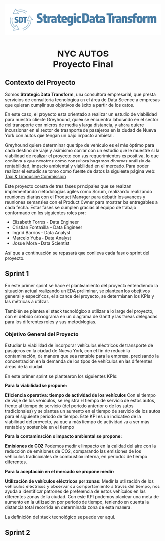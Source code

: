 
![rendered image description](imagenes/SDTLogo.png)

# <h1 align="center"> **NYC AUTOS** <br> Proyecto Final </h1>

## Contexto del Proyecto
Somos **Strategic Data Transform**, una consultora empresarial, que presta servicios de consultoría tecnológica en el área de Data Science a empresas que quieran cumplir sus objetivos de éxito a partir de los datos.

En este caso, el proyecto esta orientado a realizar un estudio de viabilidad para nuestro cliente Greyhound, quién se encuentra laborando en el sector del transporte con micros de media y larga distancia, y ahora quiere incursionar en el sector de trasnporte de pasajeros en la ciudad de Nueva York con autos que tengan un bajo impacto ambietal.

Greyhound quiere determinar que tipo de vehículo es el más óptimo para cada destino de viaje y asimismo contar con un estudio que le muestre si la viabilidad de realizar el proyecto con sus requerimientos es positiva, lo que conlleva a que nosotros como consultora hagamos diversos análisis de rentabilidad, impacto ambiental y viabilidad en el mercado. 
Para poder realizar el estudio se tomo como fuente de datos la siguiente página web: [Taxi & Limousine Commission](https://www.nyc.gov/site/tlc/index.page)

Este proyecto consta de tres fases principales que se realizan implementando métodologías ágiles como Scrum, realizando realizando reuniones diarias con el Product Manager para debatir los avances y reuniones semanales con el Product Owner para mostrar los entregables a cada fecha. Estas fases se cumplen gracias al equipo de trabajo conformado en los siguientes roles por:

- Elizabeth Torres - Data Engineer
- Cristian Fontanilla - Data Engineer
- Ingrid Barrios - Data Analyst
- Marcelo Yuba - Data Analyst
- Josue Mora - Data Scientist

Así que a continuación se repasará que conlleva cada fase o sprint del proyecto.

## **Sprint 1**

En este primer sprint se hace el planteamiento del proyecto entendiendo la situación actual realizando un EDA preliminar, se plantean los obejtivos general y específicos, el alcance del proyecto, se determianan los KPIs y las métricas a utilizar. 

También se plantea el stack tecnológico a utilizar a lo largo del proyecto, con el debido cronograma en un diagrama de Gantt y las tareas delegadas para los diferentes roles y sus metodologías.

### Objetivo General del Proyecto
Estudiar la viabilidad de incorporar vehículos eléctricos de transporte de pasajeros en la ciudad de Nueva York, con el fin de reducir la contaminación, de manera que sea rentable para la empresa, precisando la concentración en la demanda de los tipos de vehículos en las diferentes áreas de la ciudad.

En este primer sprint se plantearon los siguientes KPIs:
 
**Para la viabilidad se propone:**

**Eficiencia operativa: tiempo de actividad de los vehículos**
Con el tiempo de viaje de los vehículos, se registra el tiempo de servicio de estos autos, frente al tiempo de servicio (del periodo anterior o de los autos tradicionales) y se plantea un aumento en el tiempo de servicio de los autos para el siguiente periodo de tiempo.
Este KPI es un indicativo de la viabilidad del proyecto, ya que a más tiempo de actividad va a ser más rentable y sostenible en el tiempo

**Para la contaminación o impacto ambiental se propone:**

**Emisiones de CO2**
Podemos medir el impacto en la calidad del aire con la reducción de emisiones de CO2, comparando las emisiones de los vehículos tradicionales de combustión interna, en periodos de tiempo diferentes.

**Para la aceptación en el mercado se propone medir:**

**Utilización de vehículos eléctricos por zonas:**
Medir la utilización de los vehículos eléctricos y observar su comportamiento a través del tiempo, nos ayuda a identificar patrones de preferencia de estos vehículos en las diferentes zonas de la ciudad. 
Con este KPI podemos plantear una meta de aumento en la utilización por periodo de tiempo, teniendo en cuenta la distancia total recorrida en determinada zona de esta manera.

La definición del stack tecnológico se puede ver aquí.

## **Sprint 2**

 






